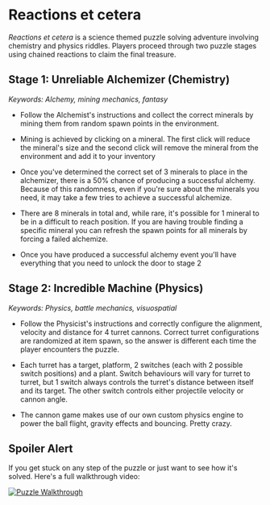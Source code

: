 # Reactions et cetera

_Reactions et cetera_ is a science themed puzzle solving adventure involving chemistry and physics riddles. Players proceed through two puzzle stages using chained reactions to claim the final treasure. 

## Stage 1: Unreliable Alchemizer (Chemistry)

*Keywords: Alchemy, mining mechanics, fantasy*

- Follow the Alchemist's instructions and collect the correct minerals by mining them from random spawn points in the environment. 

- Mining is achieved by clicking on a mineral. The first click will reduce the mineral's size and the second click will remove the mineral from the environment and add it to your inventory

- Once you've determined the correct set of 3 minerals to place in the alchemizer, there is a 50% chance of producing a successful alchemy. Because of this randomness, even if you're sure about the minerals you need, it may take a few tries to achieve a successful alchemize.

- There are 8 minerals in total and, while rare, it's possible for 1 mineral to be in a difficult to reach position. If you are having trouble finding a specific mineral you can refresh the spawn points for all minerals by forcing a failed alchemize.

- Once you have produced a successful alchemy event you'll have everything that you need to unlock the door to stage 2

## Stage 2: Incredible Machine (Physics)

*Keywords: Physics, battle mechanics, visuospatial*

- Follow the Physicist's instructions and correctly configure the alignment, velocity and distance for 4 turret cannons. Correct turret configurations are randomized at item spawn, so the answer is different each time the player encounters the puzzle.

- Each turret has a target, platform, 2 switches (each with 2 possible switch positions) and a plant. Switch behaviours will vary for turret to turret, but 1 switch always controls the turret's distance between itself and its target. The other switch controls either projectile velocity or cannon angle.

- The cannon game makes use of our own custom physics engine to power the ball flight, gravity effects and bouncing. Pretty crazy.

## Spoiler Alert

If you get stuck on any step of the puzzle or just want to see how it's solved. Here's a full walkthrough video:

[![Puzzle Walkthrough](http://img.youtube.com/vi/wyXzx-xWYkE/0.jpg)](http://www.youtube.com/watch?v=wyXzx-xWYkE "Puzzle Walkthrough")